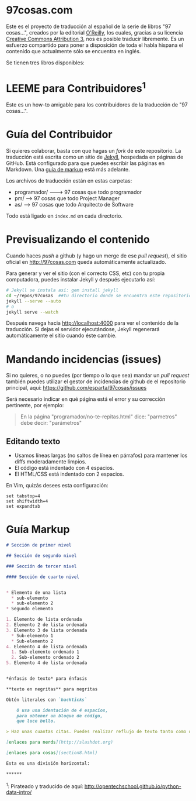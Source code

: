 97cosas.com
=======

Este es el proyecto de traducción al español de la serie de libros "97 cosas...", creados por la editorial [O'Reilly][1], los cuales, gracias a su licencia [Creative Commons Attribution 3][2], nos es posible traducir libremente. Es un esfuerzo compartido para poner a disposición de toda el habla hispana el contenido que actualmente sólo se encuentra en inglés.

Se tienen tres libros disponibles:

# LEEME para Contribuidores<sup>1</sup>

Este es un how-to amigable para los contribuidores de la traducción de "97 cosas...".

# Guía del Contribuidor

Si quieres colaborar, basta con que hagas un _fork_ de este repositorio. La traducción está escrita como un sitio de [Jekyll](http://jekyllrb.com/), hospedada en páginas de GitHub. Está configurado para que puedes escribir las páginas en Markdown. Una [guía de markup](#gu%C3%ADa-markup) está más adelante.

Los archivos de traducción están en estas carpetas:

* programador/ ---> 97 cosas que todo programador
* pm/  --> 97 cosas que todo Project Manager
* as/  --> 97 cosas que todo Arquitecto de Software

Todo está ligado en `index.md` en cada directorio.

# Previsualizando el contenido

Cuando haces _push_ a github (y hago un merge de ese _pull request_), el sitio oficial en http://97cosas.com queda automáticamente actualizado.

Para generar y ver el sitio (con el correcto CSS, etc) con tu propia computadora, puedes instalar Jekyll y después ejecutarlo así:

```bash
# Jekyll se instala así: gem install jekyll
cd ~/repos/97cosas  ##tu directorio donde se encuentra este repositorio
jekyll --serve --auto
# o
jekyll serve --watch
```

Después navega hacia [http://localhost:4000](http://localhost:4000) para ver el contenido de la traducción. Si dejas el servidor ejecutándose, Jekyll regenerará automáticamente el sitio cuando éste cambie.

# Mandando incidencias (issues)

Si no quieres, o no puedes (por tiempo o lo que sea) mandar un _pull request_ también puedes utilizar el gestor de incidencias de github de el repositorio principal, aquí: https://github.com/esparta/97cosas/issues

Será necesario indicar en qué página está el error y su corrección pertinente, por ejemplo:

>En la página "programador/no-te-repitas.html"
> dice: "parmetros"
> debe decir: "parámetros"

## Editando texto

* Usamos líneas largas (no saltos de línea en párrafos) para mantener los diffs moderadamente limpios.
* El código está indentado con 4 espacios.
* El HTML/CSS está indentado con 2 espacios.

En Vim, quizás desees esta configuración:

    set tabstop=4
    set shiftwidth=4
    set expandtab

# Guía Markup

```markdown
# Sección de primer nivel

## Sección de segundo nivel

### Sección de tercer nivel

#### Sección de cuarto nivel


* Elemento de una lista
  * sub-elemento
  * sub-elemento 2
* Segundo elemento

1. Elemento de lista ordenada
2. Elemento 2 de lista ordenada
3. Elemento 3 de lista ordenada
  * Sub-elemento 1
  * Sub-elemento 2
4. Elemento 4 de lista ordenada
  1. Sub-elemento ordenado 1
  2. Sub-elemento ordenado 2
5. Elemento 4 de lista ordenada


*énfasis de texto* para énfasis

**texto en negritas** para negritas

Obtén literales con `backticks`

    O usa una identación de 4 espacios,
    para obtener un bloque de código,
    que luce bello.

> Haz unas cuantas citas. Puedes realizar reflujo de texto tanto como quieras. El salto de línea es impresionante. Y hecho de triunfos.

[enlaces para nerds](http://slashdot.org)

[enlaces para cosas](section8.html)

Esta es una división horizontal:

******
```
<sup>1</sup>: Pirateado y traducido de aquí: http://opentechschool.github.io/python-data-intro/

[1]: http://www.oreilly.com/
[2]: http://creativecommons.org/licenses/by/3.0/us/deed.es
[3]: http://programmer.97things.oreilly.com/wiki/index.php/97_Things_Every_Programmer_Should_Know
[4]: http://pm.97things.oreilly.com/wiki/index.php/Main_Page
[5]: http://softarch.97things.oreilly.com/wiki/index.php/Home_Page_for_97_Things
